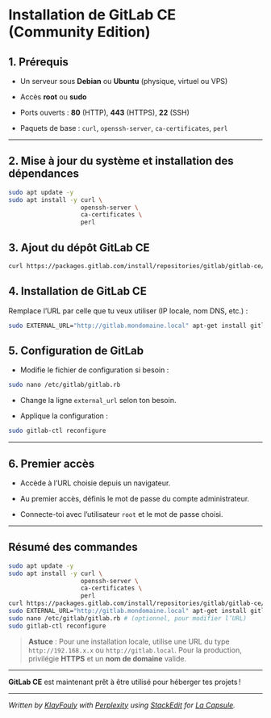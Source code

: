 ﻿# Installation de GitLab CE (Community Edition)

## **1. Prérequis**

-   Un serveur sous **Debian** ou **Ubuntu** (physique, virtuel ou VPS)
    
-   Accès **root** ou **sudo**
    
-   Ports ouverts : **80** (HTTP), **443** (HTTPS), **22** (SSH)
    
-   Paquets de base : `curl`, `openssh-server`, `ca-certificates`, `perl`
    

----------

## **2. Mise à jour du système et installation des dépendances**
```bash
sudo apt update -y 
sudo apt install -y curl \
					openssh-server \
					ca-certificates \
					perl
```

## **3. Ajout du dépôt GitLab CE**
```bash
curl https://packages.gitlab.com/install/repositories/gitlab/gitlab-ce/script.deb.sh | sudo bash
```

## **4. Installation de GitLab CE**

Remplace l’URL par celle que tu veux utiliser (IP locale, nom DNS, etc.) :
```bash
sudo EXTERNAL_URL="http://gitlab.mondomaine.local" apt-get install gitlab-ce
```
## **5. Configuration de GitLab**

-   Modifie le fichier de configuration si besoin :
```bash
sudo nano /etc/gitlab/gitlab.rb
```
-   Change la ligne `external_url` selon ton besoin.
    
-   Applique la configuration :
```bash
sudo gitlab-ctl reconfigure
```

----------

## **6. Premier accès**

-   Accède à l’URL choisie depuis un navigateur.
    
-   Au premier accès, définis le mot de passe du compte administrateur.
    
-   Connecte-toi avec l’utilisateur `root` et le mot de passe choisi.
    

----------

## **Résumé des commandes**
```bash
sudo apt update -y 
sudo apt install -y curl \
					openssh-server \
					ca-certificates \
					perl
curl https://packages.gitlab.com/install/repositories/gitlab/gitlab-ce/script.deb.sh | sudo bash 
sudo EXTERNAL_URL="http://gitlab.mondomaine.local" apt-get install gitlab-ce 
sudo nano /etc/gitlab/gitlab.rb # (optionnel, pour modifier l’URL) 
sudo gitlab-ctl reconfigure
```

> **Astuce** : Pour une installation locale, utilise une URL du type `http://192.168.x.x` ou `http://gitlab.local`. Pour la production, privilégie **HTTPS** et un **nom de domaine** valide.

----------

**GitLab CE** est maintenant prêt à être utilisé pour héberger tes projets !


------------
*Written by [KlayFouly](https://github.com/KlayFouly) with [Perplexity](https://www.perplexity.ai/) using [StackEdit](https://stackedit.io/) for [La Capsule](https://lacapsule.org/).*
